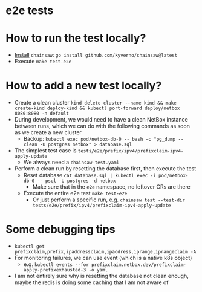# e2e tests

# How to run the test locally?

- [Install](https://kyverno.github.io/chainsaw/latest/quick-start/install/) `chainsaw`: `go install github.com/kyverno/chainsaw@latest`
- Execute `make test-e2e`

# How to add a new test locally?

- Create a clean cluster `kind delete cluster --name kind && make create-kind deploy-kind && kubectl port-forward deploy/netbox 8080:8080 -n default`
- During development, we would need to have a clean NetBox instance between runs, which we can do with the following commands as soon as we create a new cluster
    - Backup: `kubectl exec pod/netbox-db-0 -- bash -c "pg_dump --clean -U postgres netbox" > database.sql`
- The simplest test case is `tests/e2e/prefix/ipv4/prefixclaim-ipv4-apply-update`
    - We always need a `chainsaw-test.yaml`
- Perform a clean run by resetting the database first, then execute the test   
    - Reset database `cat database.sql | kubectl exec -i pod/netbox-db-0 -- psql -U postgres -d netbox`
        - Make sure that in the `e2e` namespace, no leftover CRs are there
    - Execute the entire e2e test `make test-e2e`
        - Or just perform a specific run, e.g. `chainsaw test --test-dir tests/e2e/prefix/ipv4/prefixclaim-ipv4-apply-update`

# Some debugging tips

- `kubectl get prefixclaim,prefix,ipaddressclaim,ipaddress,iprange,iprangeclaim -A`
- For monitoring failures, we can use event (which is a native k8s object)
   - e.g. `kubectl events --for prefixclaim.netbox.dev/prefixclaim-apply-prefixexhausted-3 -o yaml`
- I am not entirely sure why is resetting the database not clean enough, maybe the redis is doing some caching that I am not aware of
